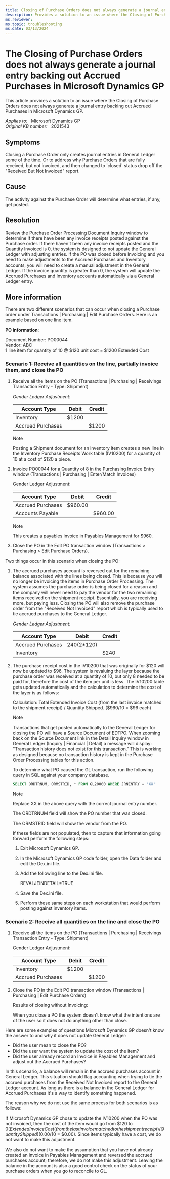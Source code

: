 ```yaml
---
title: Closing of Purchase Orders does not always generate a journal entry backing out Accrued Purchases
description: Provides a solution to an issue where the Closing of Purchase Orders does not always generate a journal entry backing out Accrued Purchases in Microsoft Dynamics GP.
ms.reviewer:
ms.topic: troubleshooting
ms.date: 03/13/2024
---
```

# The Closing of Purchase Orders does not always generate a journal entry backing out Accrued Purchases in Microsoft Dynamics GP

This article provides a solution to an issue where the Closing of Purchase Orders does not always generate a journal entry backing out Accrued Purchases in Microsoft Dynamics GP.

_Applies to:_ &nbsp; Microsoft Dynamics GP  
_Original KB number:_ &nbsp; 2021543

## Symptoms

Closing a Purchase Order only creates journal entries in General Ledger some of the time. Or to address why Purchase Orders that are fully received, but not invoiced, and then changed to 'closed' status drop off the "Received But Not Invoiced" report.

## Cause

The activity against the Purchase Order will determine what entries, if any, get posted.

## Resolution

Review the Purchase Order Processing Document Inquiry window to determine if there have been any invoice receipts posted against the Purchase order. If there haven't been any invoice receipts posted and the Quantity Invoiced is 0, the system is designed to not update the General Ledger with adjusting entries. If the PO was closed before Invoicing and you need to make adjustments to the Accrued Purchases and Inventory accounts, you will need to create a manual adjustment in the General Ledger. If the invoice quantity is greater than 0, the system will update the Accrued Purchases and Inventory accounts automatically via a General Ledger entry.

## More information

There are two different scenarios that can occur when closing a Purchase order under Transactions | Purchasing | Edit Purchase Orders. Here is an example based on one line item.

**PO information**:

Document Number: PO00044  
Vendor: ABC  
1 line item for quantity of 10 @ $120 unit cost = $1200 Extended Cost  

### Scenario 1: Receive all quantities on the line, partially invoice them, and close the PO

1. Receive all the items on the PO (Transactions | Purchasing | Receivings Transaction Entry - Type: Shipment)

    _Gender Ledger Adjustment:_  

    | Account Type| Debit| Credit |
    |---|---|---|
    |Inventory|$1200| |
    |Accrued Purchases||$1200|

    > [!NOTE]
    > Posting a Shipment document for an inventory item creates a new line in the Inventory Purchase Receipts Work table (IV10200) for a quantity of 10 at a cost of $120 a piece.

2. Invoice PO00044 for a Quantity of 8 in the Purchasing Invoice Entry window (Transactions | Purchasing | Enter/Match Invoices)

    Gender Ledger Adjustment:  

    | Account Type| Debit| Credit |
    |---|---|---|
    | Accrued Purchases|$960.00| |
    | Accounts Payable||$960.00|

    > [!NOTE]
    > This creates a payables invoice in Payables Management for $960.

3. Close the PO in the Edit PO transaction window (Transactions > Purchasing > Edit Purchase Orders).

Two things occur in this scenario when closing the PO:

1. The accrued purchases account is reversed out for the remaining balance associated with the lines being closed. This is because you will no longer be invoicing the items in Purchase Order Processing. The system assumes the purchase order is being closed for a reason and the company will never need to pay the vendor for the two remaining items received on the shipment receipt. Essentially, you are receiving more, but paying less.  Closing the PO will also remove the purchase order from the "Received Not Invoiced" report which is typically used to tie accrued purchases to the General Ledger.

    _Gender Ledger Adjustment:_  

    | Account Type| Debit| Credit |
    |---|---|---|
    | Accrued Purchases|$240 (2*$120)| |
    | Inventory|| $240|

2. The purchase receipt cost in the IV10200 that was originally for $120 will now be updated to $96. The system is revaluing the layer because the purchase order was received at a quantity of 10, but only 8 needed to be paid for, therefore the cost of the item per unit is less. The IV10200 table gets updated automatically and the calculation to determine the cost of the layer is as follows:

    Calculation: Total Extended Invoice Cost (from the last invoice matched to the shipment receipt) / Quantity Shipped. ($960/10 = $96 each)

    > [!NOTE]
    > Transactions that get posted automatically to the General Ledger for closing the PO will have a Source Document of EDTPO. When zooming back on the Source Document link in the Detail Inquiry window in General Ledger (Inquiry | Financial | Detail) a message will display: "Transaction history does not exist for this transaction." This is working as designed because no transaction history is kept in the Purchase Order Processing tables for this action.

    To determine what PO caused the GL transaction, run the following query in SQL against your company database.

    ```sql
    SELECT ORDTRNUM, ORMSTRID, * FROM GL20000 WHERE JRNENTRY = 'XX'
    ```

    > [!NOTE]
    > Replace XX in the above query with the correct journal entry number.

     The ORDTRNUM field will show the PO number that was closed.

     The ORMSTRID field will show the vendor from the PO.

    If these fields are not populated, then to capture that information going forward perform the following steps:

    1. Exit Microsoft Dynamics GP.
    2. In the Microsoft Dynamics GP code folder, open the Data folder and edit the Dex.ini file.
    3. Add the following line to the Dex.ini file.

        REVALJEINDETAIL=TRUE
    4. Save the Dex.ini file.
    5. Perform these same steps on each workstation that would perform posting against inventory items.  

### Scenario 2: Receive all quantities on the line and close the PO

1. Receive all the items on the PO (Transactions | Purchasing | Receivings Transaction Entry - Type: Shipment)

    Gender Ledger Adjustment:

    | Account Type|  Debit| Credit |
    |---|---|---|
    |Inventory|$1200||
    |Accrued Purchases||$1200|

2. Close the PO in the Edit PO transaction window (Transactions | Purchasing | Edit Purchase Orders)

    Results of closing without Invoicing:

    When you close a PO the system doesn't know what the intentions are of the user so it does not do anything other than close.

Here are some examples of questions Microsoft Dynamics GP doesn't know the answer to and why it does not update General Ledger:

- Did the user mean to close the PO?
- Did the user want the system to update the cost of the item?
- Did the user already record an Invoice in Payables Management and adjust out the Accrued Purchases?

In this scenario, a balance will remain in the accrued purchases account in General Ledger.  This situation should flag accounting when trying to tie the accrued purchases from the Received Not Invoiced report to the General Ledger account.  As long as there is a balance in the General Ledger for Accrued Purchases it's a way to identify something happened.  

The reason why we do not use the same process for both scenarios is as follows:

If Microsoft Dynamics GP chose to update the IV10200 when the PO was not invoiced, then the cost of the item would go from $120 to $0 (Extended Invoice Cost (from the last invoice matched to the shipment receipt) / Quantity Shipped) ($0.00/10 = $0.00). Since items typically have a cost, we do not want to make this adjustment.

We also do not want to make the assumption that you have not already created an invoice in Payables Management and reversed the accrued purchases account; therefore, we do not make this adjustment. Leaving the balance in the account is also a good control check on the status of your purchase orders when you go to reconcile to GL.
